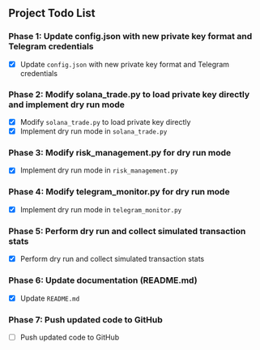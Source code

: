 ## Project Todo List

### Phase 1: Update config.json with new private key format and Telegram credentials
- [x] Update `config.json` with new private key format and Telegram credentials

### Phase 2: Modify solana_trade.py to load private key directly and implement dry run mode
- [x] Modify `solana_trade.py` to load private key directly
- [x] Implement dry run mode in `solana_trade.py`

### Phase 3: Modify risk_management.py for dry run mode
- [x] Implement dry run mode in `risk_management.py`

### Phase 4: Modify telegram_monitor.py for dry run mode
- [x] Implement dry run mode in `telegram_monitor.py`

### Phase 5: Perform dry run and collect simulated transaction stats
- [x] Perform dry run and collect simulated transaction stats

### Phase 6: Update documentation (README.md)
- [x] Update `README.md`

### Phase 7: Push updated code to GitHub
- [ ] Push updated code to GitHub


